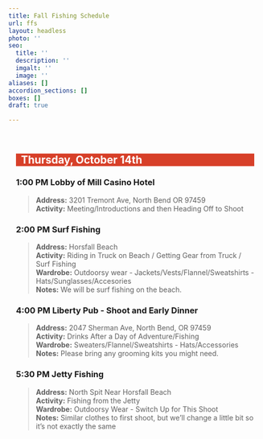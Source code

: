 ```yaml
---
title: Fall Fishing Schedule
url: ffs
layout: headless
photo: ''
seo:
  title: ''
  description: ''
  imgalt: ''
  image: ''
aliases: []
accordion_sections: []
boxes: []
draft: true

---
```

<div style="padding:15px;">

<h2 style="background:#d74029; color:#ffffff; padding-left: 10px;">Thursday, October 14th</h2>

### 1:00 PM Lobby of Mill Casino Hotel

> **Address:** 3201 Tremont Ave, North Bend OR 97459  
> **Activity:** Meeting/Introductions and then Heading Off to Shoot

### 2:00 PM Surf Fishing

> **Address:** Horsfall Beach  
> **Activity:** Riding in Truck on Beach / Getting Gear from Truck / Surf Fishing  
> **Wardrobe:** Outdoorsy wear - Jackets/Vests/Flannel/Sweatshirts - Hats/Sunglasses/Accesories  
> **Notes:** We will be surf fishing on the beach.

### 4:00 PM Liberty Pub - Shoot and Early Dinner

> **Address:** 2047 Sherman Ave, North Bend, OR 97459  
> **Activity:** Drinks After a Day of Adventure/Fishing  
> **Wardrobe:** Sweaters/Flannel/Sweatshirts - Hats/Accessories  
> **Notes:** Please bring any grooming kits you might need.

### 5:30 PM Jetty Fishing

> **Address:** North Spit Near Horsfall Beach  
> **Activity:** Fishing from the Jetty  
> **Wardrobe:** Outdoorsy Wear - Switch Up for This Shoot  
> **Notes:** Similar clothes to first shoot, but we’ll change a little bit so it’s not exactly the same

</div>